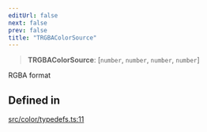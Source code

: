 ```yaml
---
editUrl: false
next: false
prev: false
title: "TRGBAColorSource"
---
```


> **TRGBAColorSource**: [`number`, `number`, `number`, `number`]

RGBA format

## Defined in

[src/color/typedefs.ts:11](https://github.com/fabricjs/fabric.js/blob/8748628df7e9de00ba77413bfc3ad9e9fe9d4f30/src/color/typedefs.ts#L11)
